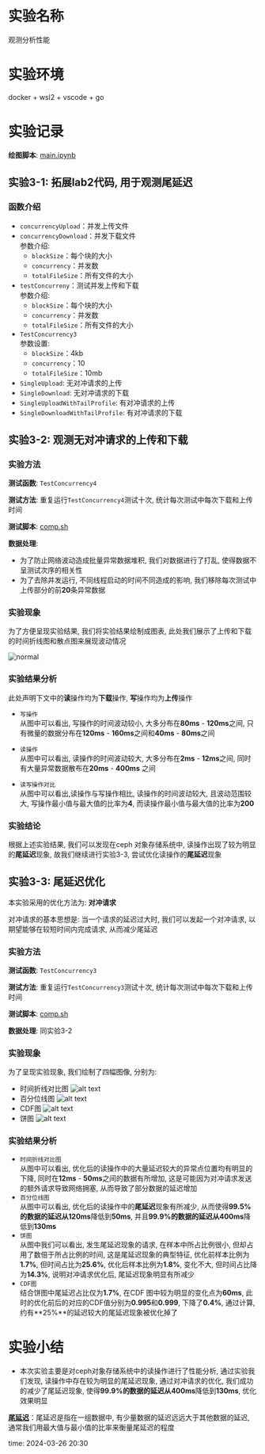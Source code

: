 
# 实验名称  

观测分析性能

# 实验环境

docker + wsl2 + vscode + go

# 实验记录  

**绘图脚本**: [main.ipynb](asserts/main.ipynb)

## 实验3-1: 拓展lab2代码, 用于观测尾延迟

### 函数介绍

- `concurrencyUpload`：并发上传文件  
- `concurrencyDownload`：并发下载文件  
参数介绍:  
  - `blockSize`：每个块的大小
  - `concurrency`：并发数
  - `totalFileSize`：所有文件的大小
- `testConcurreny`：测试并发上传和下载  
参数介绍:  
  - `blockSize`：每个块的大小
  - `concurrency`：并发数
  - `totalFileSize`：所有文件的大小
- `TestConcurrency3`  
参数设置:
  - `blockSize`：4kb
  - `concurrency`：10
  - `totalFileSize`：10mb
- `SingleUpload`: 无对冲请求的上传
- `SingleDownload`: 无对冲请求的下载
- `SingleUploadWithTailProfile`: 有对冲请求的上传
- `SingleDownloadWithTailProfile`: 有对冲请求的下载

## 实验3-2: 观测无对冲请求的上传和下载

### 实验方法

**测试函数**: `TestConcurrency4`

**测试方法**: 重复运行`TestConcurrency4`测试十次, 统计每次测试中每次下载和上传时间

**测试脚本**: [comp.sh](asserts/comp.sh)

**数据处理**:  

- 为了防止网络波动造成批量异常数据堆积, 我们对数据进行了打乱, 使得数据不呈测试次序的相关性
- 为了去除并发运行, 不同线程启动的时间不同造成的影响, 我们移除每次测试中上传部分的前**20**条异常数据

### 实验现象

为了方便呈现实验结果, 我们将实验结果绘制成图表, 此处我们展示了上传和下载的时间折线图和散点图来展现波动情况  

![normal](figure/normal.png)

### 实验结果分析

此处声明下文中的**读**操作均为**下载**操作, **写**操作均为**上传**操作

- `写操作`  
从图中可以看出, 写操作的时间波动较小, 大多分布在**80ms** - **120ms**之间, 只有微量的数据分布在**120ms** - **160ms**之间和**40ms** - **80ms**之间

- `读操作`  
从图中可以看出, 读操作的时间波动较大, 大多分布在**2ms** - **12ms**之间, 同时有大量异常数据散布在**20ms** - **400ms** 之间

- `读写操作对比`  
从图中可以看出,读操作与写操作相比, 读操作的时间波动较大, 且波动范围较大, 写操作最小值与最大值的比率为**4**, 而读操作最小值与最大值的比率为**200**

### 实验结论

根据上述实验结果, 我们可以发现在ceph 对象存储系统中, 读操作出现了较为明显的**尾延迟**现象, 故我们继续进行实验3-3, 尝试优化读操作的**尾延迟**现象

## 实验3-3: 尾延迟优化

本实验采用的优化方法为: **对冲请求**

对冲请求的基本思想是: 当一个请求的延迟过大时, 我们可以发起一个对冲请求, 以期望能够在较短时间内完成请求, 从而减少尾延迟

### 实验方法

**测试函数**: `TestConcurrency3`

**测试方法**: 重复运行`TestConcurrency3`测试十次, 统计每次测试中每次下载和上传时间

**测试脚本**: [comp.sh](asserts/comp.sh)

**数据处理**: 同实验3-2

### 实验现象

为了呈现实验现象, 我们绘制了四幅图像, 分别为:

- 时间折线对比图
![alt text](figure/download_time.png)
- 百分位线图
![alt text](figure/download_time_percentiles.png)
- CDF图
![alt text](figure/download_time_cdf.png)
- 饼图
![alt text](figure/tail_latency.png)

### 实验结果分析

- `时间折线对比图`  
从图中可以看出, 优化后的读操作中的大量延迟较大的异常点位置均有明显的下降, 同时在**12ms** - **50ms**之间的数据有所增加, 这是可能因为对冲请求发送的额外请求导致网络拥塞, 从而导致了部分数据的延迟增加
- `百分位线图`  
从图中可以看出, 优化后的读操作中的**尾延迟**现象有所减少, 从而使得**99.5%**的数据的延迟从**120ms**降低到**50ms**, 并且**99.9%**的数据的延迟从**400ms**降低到**130ms**
- `饼图`  
从图中我们可以看出, 发生尾延迟现象的请求, 在样本中所占比例很小, 但却占用了数倍于所占比例的时间, 这是尾延迟现象的典型特征, 优化前样本比例为**1.7%**, 但时间占比为**25.6%**, 优化后样本比例为**1.8%**, 变化不大, 但时间占比降为**14.3%**, 说明对冲请求优化后, 尾延迟现象明显有所减少
- `CDF图`  
结合饼图中尾延迟占比仅为**1.7%**, 在CDF 图中较为明显的变化点为**60ms**, 此时的优化前后的对应的CDF值分别为**0.995**和**0.999**, 下降了**0.4%**, 通过计算, 约有**25%**的延迟较大的尾延迟现象被优化掉了

# 实验小结

- 本次实验主要是对ceph对象存储系统中的读操作进行了性能分析, 通过实验我们发现, 读操作中存在较为明显的尾延迟现象, 通过对冲请求的优化, 我们成功的减少了尾延迟现象, 使得**99.9%**的数据的延迟从**400ms**降低到**130ms**, 优化效果明显

[**尾延迟**](https://www.gomomento.com/blog/why-tail-latencies-matter)：尾延迟是指在一组数据中, 有少量数据的延迟远远大于其他数据的延迟, 通常我们用最大值与最小值的比率来衡量尾延迟的程度

time: 2024-03-26 20:30
